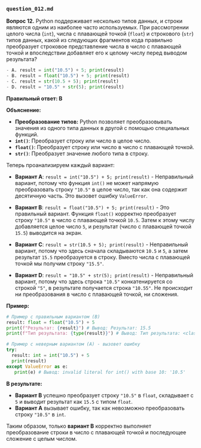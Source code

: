 ### `question_012.md`

**Вопрос 12.** Python поддерживает несколько типов данных, и строки являются одним из наиболее часто используемых. При рассмотрении целого числа (`int`), числа с плавающей точкой (`float`) и строкового (`str`) типов данных, какой из следующих фрагментов кода правильно преобразует строковое представление числа в число с плавающей точкой и впоследствии добавляет его к целому числу перед выводом результата?

```python
- A. result = int("10.5") + 5; print(result)
- B. result = float("10.5") + 5; print(result)
- C. result = str(10.5 + 5); print(result)
- D. result = "10.5" + str(5); print(result)
```

**Правильный ответ: B**

**Объяснение:**

*   **Преобразование типов:** Python позволяет преобразовывать значения из одного типа данных в другой с помощью специальных функций.
*   **`int()`**: Преобразует строку или число в целое число.
*   **`float()`**: Преобразует строку или число в число с плавающей точкой.
*   **`str()`**: Преобразует значение любого типа в строку.
    
Теперь проанализируем каждый вариант:

*   **Вариант A**: `result = int("10.5") + 5; print(result)` -  Неправильный вариант, потому что функция `int()` не может напрямую преобразовать строку `"10.5"` в целое число, так как она содержит десятичную часть. Это вызовет ошибку `ValueError`.
    
*   **Вариант B**: `result = float("10.5") + 5; print(result)` - Это правильный вариант. Функция `float()` корректно преобразует строку `"10.5"` в число с плавающей точкой `10.5`. Затем к этому числу добавляется целое число `5`, и результат (число с плавающей точкой `15.5`) выводится на экран.
    
*   **Вариант C**: `result = str(10.5 + 5); print(result)` - Неправильный вариант, потому что здесь сначала складываются `10.5` и `5`, а затем результат `15.5` преобразуется в строку. Вместо числа с плавающей точкой мы получим строку `"15.5"`.
    
*   **Вариант D**: `result = "10.5" + str(5); print(result)` - Неправильный вариант, потому что здесь строка `"10.5"` конкатенируется со строкой `"5"`,  в результате получается строка `"10.55"`. Не происходит ни преобразования в число с плавающей точкой, ни сложения.

**Пример:**

```python
# Пример с правильным вариантом (B)
result: float = float("10.5") + 5
print(f"Результат: {result}") # Вывод: Результат: 15.5
print(f"Тип результата: {type(result)}") # Вывод: Тип результата: <class 'float'>

# Пример с неверным вариантом (A) - вызовет ошибку
try:
  result: int = int("10.5") + 5
  print(result)
except ValueError as e:
   print(e) # Вывод: invalid literal for int() with base 10: '10.5'
```

**В результате:**

*   **Вариант B** успешно преобразует строку `"10.5"` в `float`, складывает с `5` и выводит результат как `15.5` с типом `float`.
*   **Вариант A** вызывает ошибку, так как невозможно преобразовать строку `"10.5"` в `int`.

Таким образом, только **вариант B** корректно выполняет преобразование строки в число с плавающей точкой и последующее сложение с целым числом.
